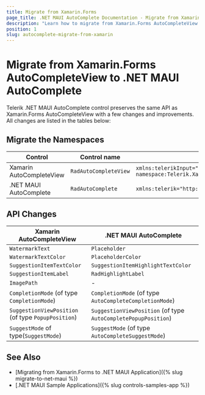 ```yaml
---
title: Migrate from Xamarin.Forms
page_title: .NET MAUI AutoComplete Documentation - Migrate from Xamarin
description: "Learn how to migrate from Xamarin.Forms AutoCompleteView to .NET MAUI AutoCompolete control."
position: 1
slug: autocomplete-migrate-from-xamarin
---
```


# Migrate from Xamarin.Forms AutoCompleteView to .NET MAUI AutoComplete

Telerik .NET MAUI AutoComplete control preserves the same API as Xamarin.Forms AutoCompleteView with a few changes and improvements. All changes are listed in the tables below:

## Migrate the Namespaces

| Control | Control name | XAML Namespcace | C# Namespace|
| --------------- | --------------- | --------------- | --------------- |
| Xamarin AutoCompleteView | `RadAutoCompleteView` | `xmlns:telerikInput="clr-namespace:Telerik.XamarinForms.Input;assembly=Telerik.XamarinForms.Input"` | `using Telerik.XamarinForms.Input;` | 
| .NET MAUI AutoComplete | `RadAutoComplete` | `xmlns:telerik="http://schemas.telerik.com/2022/xaml/maui"` | `using Telerik.Maui.Controls;` |

## API Changes

| Xamarin AutoCompleteView | .NET MAUI AutoComplete |
| ------------- | --------------- |
| `WatermarkText` | `Placeholder` |
| `WatermarkTextColor` | `PlaceholderColor` |
| `SuggestionItemTextColor` | `SuggestionItemHighlightTextColor` |
| `SuggestionItemLabel` | `RadHighlightLabel` |
| `ImagePath` | - |
| `CompletionMode` (of type `CompletionMode`) | `CompletionMode` (of type `AutoCompleteCompletionMode`) |
| `SuggestionViewPosition` (of type `PopupPosition`) | `SuggestionViewPosition` (of type `AutoCompletePopupPosition`) |
| `SuggestMode` of type(`SuggestMode`) | `SuggestMode` (of type `AutoCompleteSuggestMode`) |

## See Also

* [Migrating from Xamarin.Forms to .NET MAUI Application]({% slug migrate-to-net-maui %})
* [.NET MAUI Sample Applications]({% slug controls-samples-app %})
